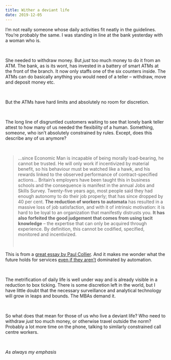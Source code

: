 ```yaml
---
title: Wither a deviant life
date: 2019-12-05
---
```


<!--kg-card-begin: html--><p>I’m not really someone whose daily activities fit neatly in the guidelines. You’re probably the same. I was standing in line at the bank yesterday with a woman who is.</p><br>
<p>She needed to withdraw money. But <em>just</em> too much money to do it from an ATM. The bank, as is its wont, has invested in a battery of smart ATMs at the front of the branch. It now only staffs one of the six counters inside. The ATMs can do basically anything you would need of a teller &#8211; withdraw, move and deposit money etc.</p><br>
<p>But the ATMs have hard limits and absolutely no room for discretion.</p><br>
<p>The long line of disgruntled customers waiting to see that lonely bank teller attest to how many of us needed the flexibility of a human. Something, some<em>one</em>, who isn’t absolutely constrained by rules. Except, does this describe any of us anymore?</p><br>
<blockquote><p>…since Economic Man is incapable of being morally load-bearing, he cannot be trusted. He will only work if incentivized by material benefit, so his behaviour must be watched like a hawk, and his rewards linked to the observed performance of contract-specified actions… Britain’s employers have been taught this in business schools and the consequence is manifest in the annual Jobs and Skills Survey. Twenty-five years ago, most people said they had enough autonomy to do their job properly; that has since dropped by 40 per cent. <strong>The reduction of workers to automata</strong> has resulted in a massive loss of job satisfaction, and with it of intrinsic motivation: it is hard to be loyal to an organization that manifestly distrusts you. <strong>It has also forfeited the good judgement that comes from using tacit knowledge</strong> – the expertise that can only be acquired through experience. By definition, this cannot be codified, specified, monitored and incentivized.</p><br>
</blockquote>
<p>This is from a <a href="https://www.the-tls.co.uk/articles/greed-is-dead/">great essay by Paul Collier</a>. And it makes me wonder what the future holds for services <a href="https://joshnicholas.com/what-are-the-truly-difficult-questions/">even if they aren’t</a> dominated by automation.</p><br>
<p>The metrification of daily life is well under way and is already visible in a reduction to box ticking. There is some discretion left in the world, but I have little doubt that the necessary surveillance and analytical technology will grow in leaps and bounds. The MBAs demand it.</p><br>
<p>So what does that mean for those of us who live a deviant life? Who need to withdraw <em>just</em> too much money, or otherwise travel outside the norm? Probably a lot more time on the phone, talking to similarly constrained call centre workers.</p><br>
<p><em>As always my emphasis</em></p><br>
<!--kg-card-end: html-->